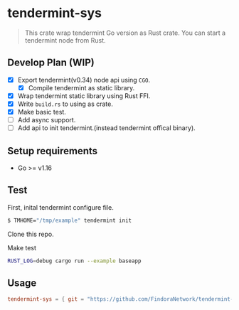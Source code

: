 # tendermint-sys

> This crate wrap tendermint Go version as Rust crate. You can start a tendermint node from Rust.

## Develop Plan (WIP)

- [X] Export tendermint(v0.34) node api using `CGO`.
  - [X] Compile tendermint as static library.
- [X] Wrap tendermint static library using Rust FFI.
- [X] Write `build.rs` to using as crate.
- [X] Make basic test.
- [ ] Add async support.
- [ ] Add api to init tendermint.(instead tendermint offical binary).

## Setup requirements

- Go >= v1.16

## Test

First, inital tendermint configure file.

``` bash
$ TMHOME="/tmp/example" tendermint init
```

Clone this repo.

Make test
``` bash
RUST_LOG=debug cargo run --example baseapp
```

## Usage

``` toml
tendermint-sys = { git = "https://github.com/FindoraNetwork/tendermint-sys.git" default-features = false, features = ["sync"] }
```


